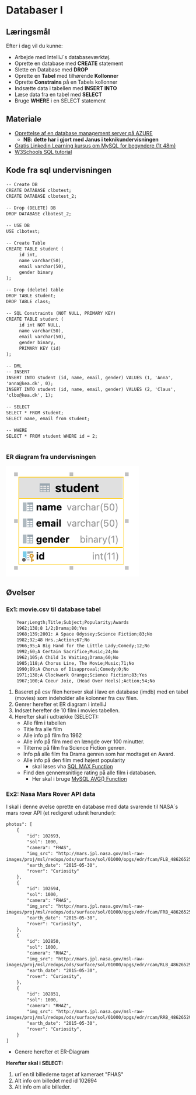 # Databaser I

## Læringsmål

Efter i dag vil du kunne:

* Arbejde med IntelliJ´s databaseværktøj.
* Oprette en database med **CREATE** statement
* Slette en Database med **DROP**
* Oprette en **Tabel** med tilhørende **Kollonner**
* Oprette **Constrains** på en Tabels kollonner
* Indsætte data i tabellen med **INSERT INTO**
* Læse data fra en tabel med **SELECT**
* Bruge **WHERE** i en SELECT statement

## Materiale

* [Oprettelse af en database management server på AZURE](assets/AZURE\_opret\_db.png)
  * **NB: dette har i gjort med Janus i teknikundervisningen**
* [Gratis Linkedin Learning kursus om MySQL for begyndere (1t 48m)](https://www.linkedin.com/learning/learning-mysql-development-2/learning-to-use-mysql?autoplay=true&resume=false&u=36836804)
* [W3Schools SQL tutorial](https://www.w3schools.com/sql/)

## Kode fra sql undervisningen 

```
-- Create DB
CREATE DATABASE clbotest;
CREATE DATABASE clbotest_2;

-- Drop (DELETE) DB
DROP DATABASE clbotest_2;

-- USE DB
USE clbotest;

-- Create Table
CREATE TABLE student (
	 id int,
	 name varchar(50),
	 email varchar(50),
	 gender binary
);

-- Drop (delete) table
DROP TABLE student;
DROP TABLE class;

-- SQL Constraints (NOT NULL, PRIMARY KEY)
CREATE TABLE student (
	 id int NOT NULL,
	 name varchar(50),
	 email varchar(50),
	 gender binary,
	 PRIMARY KEY (id)
);

-- DML
-- INSERT
INSERT INTO student (id, name, email, gender) VALUES (1, 'Anna', 'anna@kea.dk', 0);
INSERT INTO student (id, name, email, gender) VALUES (2, 'Claus', 'clbo@kea.dk', 1);

-- SELECT
SELECT * FROM student;
SELECT name, email from student;

-- WHERE
SELECT * FROM student WHERE id = 2;


```
### ER diagram fra undervisningen

![](assets/student_er.png) 

## Øvelser

### Ex1: movie.csv til database tabel

```
	Year;Length;Title;Subject;Popularity;Awards
	1962;138;8 1/2;Drama;80;Yes
	1968;139;2001: A Space Odyssey;Science Fiction;83;No
	1982;92;48 Hrs.;Action;67;No
	1966;95;A Big Hand for the Little Lady;Comedy;12;No
	1992;60;A Certain Sacrifice;Music;24;No
	1962;105;A Child Is Waiting;Drama;60;No
	1985;118;A Chorus Line, The Movie;Music;71;No
	1990;89;A Chorus of Disapproval;Comedy;0;No
	1971;138;A Clockwork Orange;Science Fiction;83;Yes
	1967;100;A Coeur Joie, (Head Over Heels);Action;54;No

```

1. Baseret på csv filen herover skal i lave en database (imdb) med en tabel (movies) som indeholder alle kolonner fra csv filen.
2. Genrer herefter et ER diagram i intelliJ
3. Indsæt herefter de 10 film i movies tabellen.
4. Herefter skal i udtrække (SELECT):
	* Alle film i tabellen
	* Title fra alle film
	* Alle info på film fra 1962
	* Alle info på film med en længde over 100 minutter.
	* Tilterne på film fra Science Fiction genren.
	* Info på alle film fra Drama genren som har modtaget en Award.
	* Alle info på den film med højest popularity
		* skal løses vha [SQL MAX Function](https://www.w3schools.com/sql/func_mysql_max.asp) 
	* Find den gennemsnitlige rating på alle film i databasen.
		* Her skal i bruge [MySQL AVG() Function](https://www.w3schools.com/sql/func_mysql_avg.asp)

### Ex2: Nasa Mars Rover API data

I skal i denne øvelse oprette en database med data svarende til NASA´s mars rover API (et redigeret udsnit herunder):

```
photos": [
	{
		"id": 102693,
		"sol": 1000,
		"camera": "FHAS",
		"img_src": "http://mars.jpl.nasa.gov/msl-raw-images/proj/msl/redops/ods/surface/sol/01000/opgs/edr/fcam/FLB_486265257EDR_F0481570FHAZ00323M_.JPG",
		"earth_date": "2015-05-30",
		"rover": "Curiosity" 
	},
	{
		"id": 102694,
		"sol": 1000,
		"camera": "FHAS",
		"img_src": "http://mars.jpl.nasa.gov/msl-raw-images/proj/msl/redops/ods/surface/sol/01000/opgs/edr/fcam/FRB_486265257EDR_F0481570FHAZ00323M_.JPG",
		"earth_date": "2015-05-30",
		"rover": "Curiosity",
	},
	{
		"id": 102850,
		"sol": 1000,
		"camera": "RHAZ",
		"img_src": "http://mars.jpl.nasa.gov/msl-raw-images/proj/msl/redops/ods/surface/sol/01000/opgs/edr/rcam/RLB_486265291EDR_F0481570RHAZ00323M_.JPG",
		"earth_date": "2015-05-30",
		"rover": "Curiosity",
	},
	{
		"id": 102851,
		"sol": 1000,
		"camera": "RHAZ",
		"img_src": "http://mars.jpl.nasa.gov/msl-raw-images/proj/msl/redops/ods/surface/sol/01000/opgs/edr/rcam/RRB_486265291EDR_F0481570RHAZ00323M_.JPG",
		"earth_date": "2015-05-30",
		"rover": "Curiosity",
	}
] 

```

* Genere herefter et ER-Diagram  

**Herefter skal i SELECT:**

1. url´en til billederne taget af kameraet "FHAS"
2. Alt info om billedet med id 102694
3. Alt info om alle billeder.
